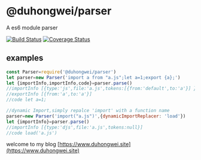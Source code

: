 # @duhongwei/parser #
A es6 module parser

[![Build Status](https://travis-ci.org/duhongwei/parser.svg?branch=master)](https://travis-ci.org/duhongwei/perser)
[![Coverage Status](https://coveralls.io/repos/github/duhongwei/parser/badge.svg?branch=master)](https://coveralls.io/github/duhongwei/parser?branch=master)

## examples ##

```js
const Parser=require('@duhongwei/parser')
let parser=new Parser('import a from "a.js";let a=1;export {a};')
let {importInfo,importInfo,code}=parser.parse()
//importInfo [{type:'js',file:'a.js',tokens:[{from:'default',to:'a'}] }]
//exportInfo [{from:'a',to:'a'}]
//code let a=1;

//dynamic Import,simply repalce 'import' with a function name
parser=new Parser('import("a.js")',{dynamicImportReplacer: 'load'})
let {importInfo}=parser.parse()
//importInfo [{type:'djs',file:'a.js',tokens:null}]
//code load('a.js')
```
welcome to my blog [https://www.duhongwei.site](https://www.duhongwei.site)
